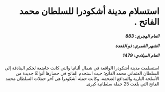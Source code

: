 <h1 dir="rtl">استسلام مدينة أشكودرا للسلطان محمد الفاتح .</h1>

<h5 dir="rtl">العام الهجري:  883

الشهر القمري: ذو القعدة

العام الميلادي: 1479</h5>

<p dir="rtl">استسلمت مدينة أشكودرا الواقعة في شمال ألبانيا والتي كانت خاضعة لحكم البنادقة إلى السلطان العثماني محمد الفاتح؛ حيث استخدم الفاتح في حصارها أنواعًا جديدة من الأسلحة النارية والمدافع الضخمة، وكانت حملة أشكودرا هي آخر حملات السلطان محمد الفاتح التي بلغت 25 حملة سلطانية كبرى.</p></br>
